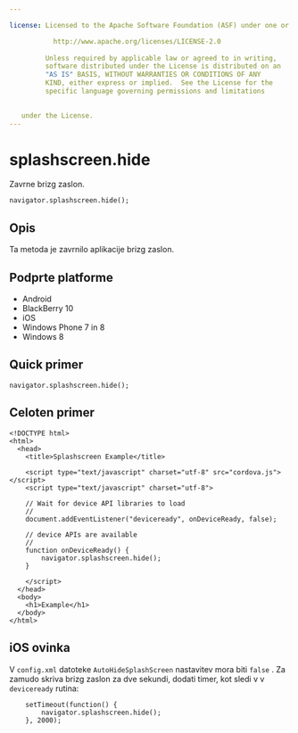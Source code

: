 ```yaml
---

license: Licensed to the Apache Software Foundation (ASF) under one or more contributor license agreements. See the NOTICE file distributed with this work for additional information regarding copyright ownership. The ASF licenses this file to you under the Apache License, Version 2.0 (the "License"); you may not use this file except in compliance with the License. You may obtain a copy of the License at

           http://www.apache.org/licenses/LICENSE-2.0
    
         Unless required by applicable law or agreed to in writing,
         software distributed under the License is distributed on an
         "AS IS" BASIS, WITHOUT WARRANTIES OR CONDITIONS OF ANY
         KIND, either express or implied.  See the License for the
         specific language governing permissions and limitations
    

   under the License.
---
```


# splashscreen.hide

Zavrne brizg zaslon.

    navigator.splashscreen.hide();
    

## Opis

Ta metoda je zavrnilo aplikacije brizg zaslon.

## Podprte platforme

*   Android
*   BlackBerry 10
*   iOS
*   Windows Phone 7 in 8
*   Windows 8

## Quick primer

    navigator.splashscreen.hide();
    

## Celoten primer

    <!DOCTYPE html>
    <html>
      <head>
        <title>Splashscreen Example</title>
    
        <script type="text/javascript" charset="utf-8" src="cordova.js"></script>
        <script type="text/javascript" charset="utf-8">
    
        // Wait for device API libraries to load
        //
        document.addEventListener("deviceready", onDeviceReady, false);
    
        // device APIs are available
        //
        function onDeviceReady() {
            navigator.splashscreen.hide();
        }
    
        </script>
      </head>
      <body>
        <h1>Example</h1>
      </body>
    </html>
    

## iOS ovinka

V `config.xml` datoteke `AutoHideSplashScreen` nastavitev mora biti `false` . Za zamudo skriva brizg zaslon za dve sekundi, dodati timer, kot sledi v v `deviceready` rutina:

        setTimeout(function() {
            navigator.splashscreen.hide();
        }, 2000);